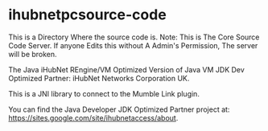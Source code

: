 # ihubnetpcsource-code
This is a Directory Where the source code is.
Note: This is The Core Source Code Server. If anyone Edits this without A Admin's Permission, The server will be broken.

The Java iHubNet REngine/VM Optimized Version of Java VM JDK Dev Optimized Partner: iHubNet Networks Corporation UK.

This is a JNI library to connect to the Mumble Link plugin.

You can find the Java Developer JDK Optimized Partner project at:
https://sites.google.com/site/ihubnetaccess/about.


